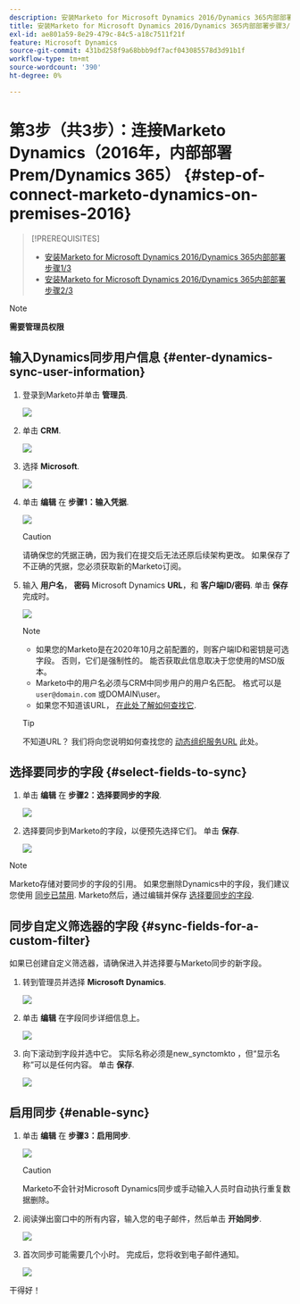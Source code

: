 ```yaml
---
description: 安装Marketo for Microsoft Dynamics 2016/Dynamics 365内部部署步骤3/3 - Marketo文档 — 产品文档
title: 安装Marketo for Microsoft Dynamics 2016/Dynamics 365内部部署步骤3/3
exl-id: ae801a59-8e29-479c-84c5-a18c7511f21f
feature: Microsoft Dynamics
source-git-commit: 431bd258f9a68bbb9df7acf043085578d3d91b1f
workflow-type: tm+mt
source-wordcount: '390'
ht-degree: 0%

---
```


# 第3步（共3步）：连接Marketo Dynamics（2016年，内部部署Prem/Dynamics 365） {#step-of-connect-marketo-dynamics-on-premises-2016}

>[!PREREQUISITES]
>
>* [安装Marketo for Microsoft Dynamics 2016/Dynamics 365内部部署步骤1/3](/help/marketo/product-docs/crm-sync/microsoft-dynamics-sync/sync-setup/microsoft-dynamics-2016-dynamics-365-on-premises/step-1-of-3-install.md)
>* [安装Marketo for Microsoft Dynamics 2016/Dynamics 365内部部署步骤2/3](/help/marketo/product-docs/crm-sync/microsoft-dynamics-sync/sync-setup/microsoft-dynamics-2016-dynamics-365-on-premises/step-2-of-3-set-up.md)

>[!NOTE]
>
>**需要管理员权限**

## 输入Dynamics同步用户信息 {#enter-dynamics-sync-user-information}

1. 登录到Marketo并单击 **管理员**.

   ![](assets/login-admin.png)

1. 单击 **CRM**.

   ![](assets/image2015-3-16-9-47-34.png)

1. 选择 **Microsoft**.

   ![](assets/image2015-3-16-9-50-6.png)

1. 单击 **编辑** 在 **步骤1：输入凭据**.

   ![](assets/image2015-3-16-9-48-43.png)

   >[!CAUTION]
   >
   >请确保您的凭据正确，因为我们在提交后无法还原后续架构更改。 如果保存了不正确的凭据，您必须获取新的Marketo订阅。

1. 输入 **用户名**， **密码** Microsoft Dynamics **URL**，和 **客户端ID/密码**. 单击 **保存** 完成时。

   ![](assets/step-3-of-3-5.png)

   >[!NOTE]
   >
   >* 如果您的Marketo是在2020年10月之前配置的，则客户端ID和密钥是可选字段。 否则，它们是强制性的。 能否获取此信息取决于您使用的MSD版本。
   >* Marketo中的用户名必须与CRM中同步用户的用户名匹配。 格式可以是 `user@domain.com` 或DOMAIN\user。
   >* 如果您不知道该URL， [在此处了解如何查找它](/help/marketo/product-docs/crm-sync/microsoft-dynamics-sync/sync-setup/view-the-organization-service-url.md).

   >[!TIP]
   >
   >不知道URL？ 我们将向您说明如何查找您的 [动态组织服务URL](/help/marketo/product-docs/crm-sync/microsoft-dynamics-sync/sync-setup/view-the-organization-service-url.md) 此处。

## 选择要同步的字段 {#select-fields-to-sync}

1. 单击 **编辑** 在 **步骤2：选择要同步的字段**.

   ![](assets/image2015-3-16-9-51-28.png)

1. 选择要同步到Marketo的字段，以便预先选择它们。 单击 **保存**.

   ![](assets/image2016-8-25-15-3a14-3a28.png)

>[!NOTE]
>
>Marketo存储对要同步的字段的引用。 如果您删除Dynamics中的字段，我们建议您使用 [同步已禁用](/help/marketo/product-docs/crm-sync/salesforce-sync/enable-disable-the-salesforce-sync.md). Marketo然后，通过编辑并保存 [选择要同步的字段](/help/marketo/product-docs/crm-sync/microsoft-dynamics-sync/microsoft-dynamics-sync-details/microsoft-dynamics-sync-field-sync/editing-fields-to-sync-before-deleting-them-in-dynamics.md).

## 同步自定义筛选器的字段 {#sync-fields-for-a-custom-filter}

如果已创建自定义筛选器，请确保进入并选择要与Marketo同步的新字段。

1. 转到管理员并选择 **Microsoft Dynamics**.

   ![](assets/image2015-10-9-9-3a50-3a9.png)

1. 单击 **编辑** 在字段同步详细信息上。

   ![](assets/image2015-10-9-9-3a52-3a23.png)

1. 向下滚动到字段并选中它。 实际名称必须是new_synctomkto ，但“显示名称”可以是任何内容。 单击 **保存**.

   ![](assets/image2016-8-25-15-3a15-3a35.png)

## 启用同步 {#enable-sync}

1. 单击 **编辑** 在 **步骤3：启用同步**.

   ![](assets/image2015-3-16-9-52-2.png)

   >[!CAUTION]
   >
   >Marketo不会针对Microsoft Dynamics同步或手动输入人员时自动执行重复数据删除。

1. 阅读弹出窗口中的所有内容，输入您的电子邮件，然后单击 **开始同步**.

   ![](assets/image2015-3-30-14-3a23-3a13.png)

1. 首次同步可能需要几个小时。 完成后，您将收到电子邮件通知。

   ![](assets/image2015-3-16-9-59-51.png)

干得好！
